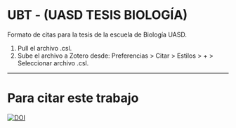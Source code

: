 # UBT - (UASD TESIS BIOLOGÍA) 
Formato de citas para la tesis de la escuela de Biología UASD.

1) Pull el archivo .csl.
2) Sube el archivo a Zotero desde:
  Preferencias > Citar > Estilos > + > Seleccionar archivo .csl.

---

# Para citar este trabajo

[![DOI](https://zenodo.org/badge/992165573.svg)](https://doi.org/10.5281/zenodo.15538605)

